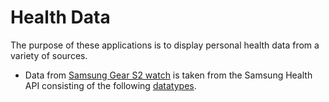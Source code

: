# Health Data

The purpose of these applications is to display personal health data from a variety of sources.

* Data from [Samsung Gear S2 watch](https://www.samsung.com/us/support/owners/product/gear-s2-sport-bluetooth) is taken from the Samsung Health API consisting of the following [datatypes](https://developer.samsung.com/health/server/api/data-types).
